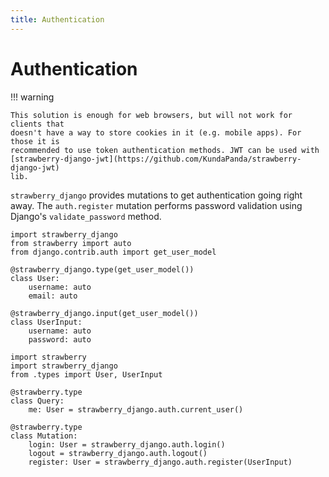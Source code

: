 ```yaml
---
title: Authentication
---
```


# Authentication

!!! warning

    This solution is enough for web browsers, but will not work for clients that
    doesn't have a way to store cookies in it (e.g. mobile apps). For those it is
    recommended to use token authentication methods. JWT can be used with
    [strawberry-django-jwt](https://github.com/KundaPanda/strawberry-django-jwt)
    lib.

`strawberry_django` provides mutations to get authentication going right away.
The `auth.register` mutation performs password validation using Django's `validate_password` method.

```{.python title=types.py}
import strawberry_django
from strawberry import auto
from django.contrib.auth import get_user_model

@strawberry_django.type(get_user_model())
class User:
    username: auto
    email: auto

@strawberry_django.input(get_user_model())
class UserInput:
    username: auto
    password: auto
```

```{.python title=schema.py}
import strawberry
import strawberry_django
from .types import User, UserInput

@strawberry.type
class Query:
    me: User = strawberry_django.auth.current_user()

@strawberry.type
class Mutation:
    login: User = strawberry_django.auth.login()
    logout = strawberry_django.auth.logout()
    register: User = strawberry_django.auth.register(UserInput)
```
